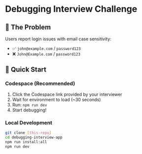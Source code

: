 # Debugging Interview Challenge

## 🐛 The Problem
Users report login issues with email case sensitivity:
- ✅ `john@example.com` / `password123` 
- ❌ `John@Example.com` / `password123`

## 🚀 Quick Start

### Codespace (Recommended)
1. Click the Codespace link provided by your interviewer
2. Wait for environment to load (~30 seconds)  
3. Run: `npm run dev`
4. Start debugging!

### Local Development
```bash
git clone [this-repo]
cd debugging-interview-app
npm run install:all
npm run dev